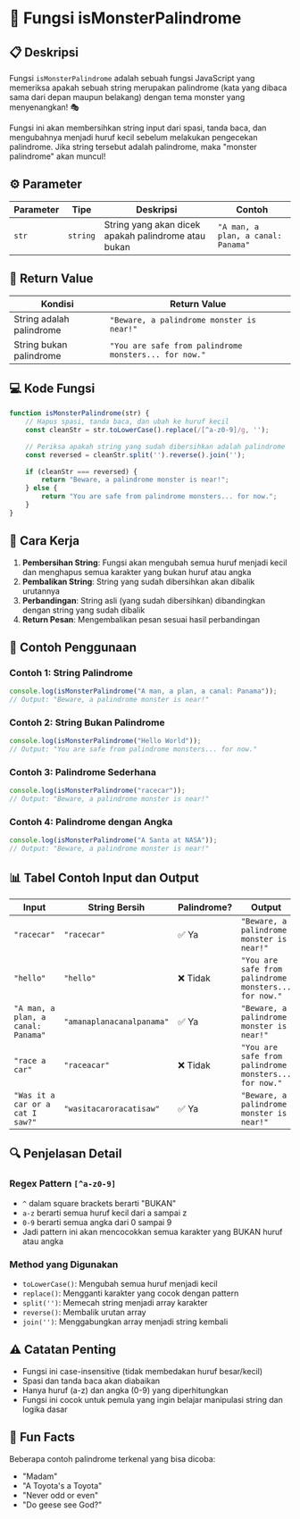 # 👹 Fungsi isMonsterPalindrome

## 📋 Deskripsi

Fungsi `isMonsterPalindrome` adalah sebuah fungsi JavaScript yang memeriksa apakah sebuah string merupakan palindrome (kata yang dibaca sama dari depan maupun belakang) dengan tema monster yang menyenangkan! 🎭

Fungsi ini akan membersihkan string input dari spasi, tanda baca, dan mengubahnya menjadi huruf kecil sebelum melakukan pengecekan palindrome. Jika string tersebut adalah palindrome, maka "monster palindrome" akan muncul!

## ⚙️ Parameter

| Parameter | Tipe | Deskripsi | Contoh |
|-----------|------|-----------|--------|
| `str` | `string` | String yang akan dicek apakah palindrome atau bukan | `"A man, a plan, a canal: Panama"` |

## 🔄 Return Value

| Kondisi | Return Value |
|---------|--------------|
| String adalah palindrome | `"Beware, a palindrome monster is near!"` |
| String bukan palindrome | `"You are safe from palindrome monsters... for now."` |

## 💻 Kode Fungsi

```javascript
function isMonsterPalindrome(str) {
    // Hapus spasi, tanda baca, dan ubah ke huruf kecil
    const cleanStr = str.toLowerCase().replace(/[^a-z0-9]/g, '');
    
    // Periksa apakah string yang sudah dibersihkan adalah palindrome
    const reversed = cleanStr.split('').reverse().join('');
    
    if (cleanStr === reversed) {
        return "Beware, a palindrome monster is near!";
    } else {
        return "You are safe from palindrome monsters... for now.";
    }
}
```

## 🎯 Cara Kerja

1. **Pembersihan String**: Fungsi akan mengubah semua huruf menjadi kecil dan menghapus semua karakter yang bukan huruf atau angka
2. **Pembalikan String**: String yang sudah dibersihkan akan dibalik urutannya
3. **Perbandingan**: String asli (yang sudah dibersihkan) dibandingkan dengan string yang sudah dibalik
4. **Return Pesan**: Mengembalikan pesan sesuai hasil perbandingan

## 📝 Contoh Penggunaan

### Contoh 1: String Palindrome
```javascript
console.log(isMonsterPalindrome("A man, a plan, a canal: Panama"));
// Output: "Beware, a palindrome monster is near!"
```

### Contoh 2: String Bukan Palindrome
```javascript
console.log(isMonsterPalindrome("Hello World"));
// Output: "You are safe from palindrome monsters... for now."
```

### Contoh 3: Palindrome Sederhana
```javascript
console.log(isMonsterPalindrome("racecar"));
// Output: "Beware, a palindrome monster is near!"
```

### Contoh 4: Palindrome dengan Angka
```javascript
console.log(isMonsterPalindrome("A Santa at NASA"));
// Output: "Beware, a palindrome monster is near!"
```

## 📊 Tabel Contoh Input dan Output

| Input | String Bersih | Palindrome? | Output |
|-------|---------------|-------------|--------|
| `"racecar"` | `"racecar"` | ✅ Ya | `"Beware, a palindrome monster is near!"` |
| `"hello"` | `"hello"` | ❌ Tidak | `"You are safe from palindrome monsters... for now."` |
| `"A man, a plan, a canal: Panama"` | `"amanaplanacanalpanama"` | ✅ Ya | `"Beware, a palindrome monster is near!"` |
| `"race a car"` | `"raceacar"` | ❌ Tidak | `"You are safe from palindrome monsters... for now."` |
| `"Was it a car or a cat I saw?"` | `"wasitacaroracatisaw"` | ✅ Ya | `"Beware, a palindrome monster is near!"` |

## 🔍 Penjelasan Detail

### Regex Pattern `[^a-z0-9]`
- `^` dalam square brackets berarti "BUKAN"
- `a-z` berarti semua huruf kecil dari a sampai z
- `0-9` berarti semua angka dari 0 sampai 9
- Jadi pattern ini akan mencocokkan semua karakter yang BUKAN huruf atau angka

### Method yang Digunakan
- `toLowerCase()`: Mengubah semua huruf menjadi kecil
- `replace()`: Mengganti karakter yang cocok dengan pattern
- `split('')`: Memecah string menjadi array karakter
- `reverse()`: Membalik urutan array
- `join('')`: Menggabungkan array menjadi string kembali

## ⚠️ Catatan Penting

- Fungsi ini case-insensitive (tidak membedakan huruf besar/kecil)
- Spasi dan tanda baca akan diabaikan
- Hanya huruf (a-z) dan angka (0-9) yang diperhitungkan
- Fungsi ini cocok untuk pemula yang ingin belajar manipulasi string dan logika dasar

## 🎪 Fun Facts

Beberapa contoh palindrome terkenal yang bisa dicoba:
- "Madam"
- "A Toyota's a Toyota"
- "Never odd or even"
- "Do geese see God?"
